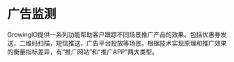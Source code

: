 # 广告监测

GrowingIO提供一系列功能帮助客户跟踪不同场景推广产品的效果。包括优惠券发送，二维码扫描，短信推送，广告平台投放等场景。根据技术实现原理和推广效果的衡量指标差异，有“推广网站”和“推广APP”两大类型。

